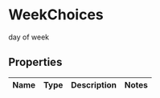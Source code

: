 

# WeekChoices

day of week

## Properties

| Name | Type | Description | Notes |
|------------ | ------------- | ------------- | -------------|



